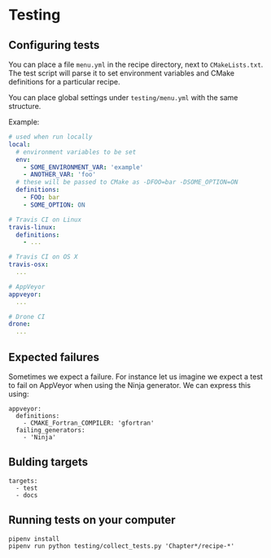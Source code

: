 # Testing


## Configuring tests

You can place a file `menu.yml` in the recipe directory, next to `CMakeLists.txt`.
The test script will parse it to set environment variables and CMake definitions for a particular recipe.

You can place global settings under `testing/menu.yml` with the same structure.

Example:
```yaml
# used when run locally
local:
  # environment variables to be set
  env:
    - SOME_ENVIRONMENT_VAR: 'example'
    - ANOTHER_VAR: 'foo'
  # these will be passed to CMake as -DFOO=bar -DSOME_OPTION=ON
  definitions:
    - FOO: bar
    - SOME_OPTION: ON

# Travis CI on Linux
travis-linux:
  definitions:
    - ...

# Travis CI on OS X
travis-osx:
  ...

# AppVeyor
appveyor:
  ...

# Drone CI
drone:
  ...
```


## Expected failures

Sometimes we expect a failure. For instance let us imagine we expect
a test to fail on AppVeyor when using the Ninja generator. We can express this using:

```
appveyor:
  definitions:
    - CMAKE_Fortran_COMPILER: 'gfortran'
  failing_generators:
    - 'Ninja'
```


## Bulding targets

```
targets:
  - test
  - docs
```


## Running tests on your computer

```shell
pipenv install
pipenv run python testing/collect_tests.py 'Chapter*/recipe-*'
```
